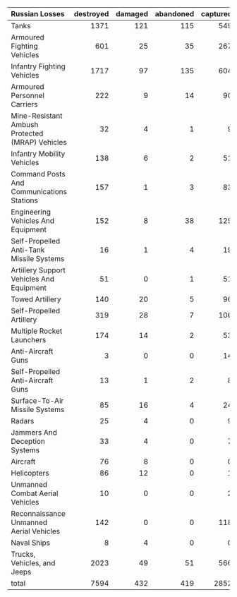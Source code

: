 | Russian Losses                                   |   destroyed |   damaged |   abandoned |   captured |   total |
|:-------------------------------------------------|------------:|----------:|------------:|-----------:|--------:|
| Tanks                                            |        1371 |       121 |         115 |        549 |    2156 |
| Armoured Fighting Vehicles                       |         601 |        25 |          35 |        267 |     928 |
| Infantry Fighting Vehicles                       |        1717 |        97 |         135 |        604 |    2553 |
| Armoured Personnel Carriers                      |         222 |         9 |          14 |         90 |     335 |
| Mine-Resistant Ambush Protected  (MRAP) Vehicles |          32 |         4 |           1 |          9 |      46 |
| Infantry Mobility Vehicles                       |         138 |         6 |           2 |         51 |     197 |
| Command Posts And Communications Stations        |         157 |         1 |           3 |         83 |     244 |
| Engineering Vehicles And Equipment               |         152 |         8 |          38 |        125 |     323 |
| Self-Propelled Anti-Tank Missile Systems         |          16 |         1 |           4 |         19 |      40 |
| Artillery Support Vehicles And Equipment         |          51 |         0 |           1 |         51 |     103 |
| Towed Artillery                                  |         140 |        20 |           5 |         96 |     261 |
| Self-Propelled Artillery                         |         319 |        28 |           7 |        106 |     460 |
| Multiple Rocket Launchers                        |         174 |        14 |           2 |         53 |     243 |
| Anti-Aircraft Guns                               |           3 |         0 |           0 |         14 |      17 |
| Self-Propelled Anti-Aircraft Guns                |          13 |         1 |           2 |          8 |      24 |
| Surface-To-Air Missile Systems                   |          85 |        16 |           4 |         24 |     129 |
| Radars                                           |          25 |         4 |           0 |          9 |      38 |
| Jammers And Deception Systems                    |          33 |         4 |           0 |          7 |      44 |
| Aircraft                                         |          76 |         8 |           0 |          0 |      84 |
| Helicopters                                      |          86 |        12 |           0 |          1 |      99 |
| Unmanned Combat Aerial Vehicles                  |          10 |         0 |           0 |          2 |      12 |
| Reconnaissance Unmanned Aerial Vehicles          |         142 |         0 |           0 |        118 |     260 |
| Naval Ships                                      |           8 |         4 |           0 |          0 |      12 |
| Trucks, Vehicles, and Jeeps                      |        2023 |        49 |          51 |        566 |    2689 |
| total                                            |        7594 |       432 |         419 |       2852 |   11297 |